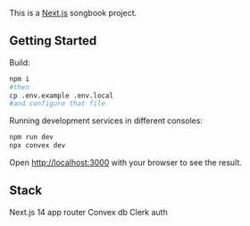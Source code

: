 This is a [Next.js](https://nextjs.org/) songbook project.

## Getting Started

Build:

```bash
npm i
#then
cp .env.example .env.local
#and configure that file
```

Running development services in different consoles:

```bash
npm run dev
npx convex dev
```

Open [http://localhost:3000](http://localhost:3000) with your browser to see the result.

## Stack

Next.js 14 app router
Convex db
Clerk auth
